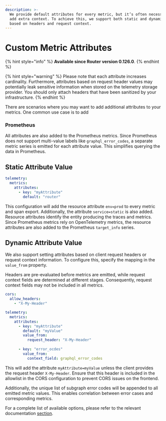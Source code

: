 ```yaml
---
description: >-
  We provide default attributes for every metric, but it’s often necessary to
  add extra context. To achieve this, we support both static and dynamic values
  based on headers and request context.
---
```


# Custom Metric Attributes

{% hint style="info" %}
**Available since Router version 0.126.0**.&#x20;
{% endhint %}

{% hint style="warning" %}
Please note that each attribute increases cardinality. Furthermore, attributes based on request header values may potentially leak sensitive information when stored on the telemetry storage provider. You should only attach headers that have been sanitized by your infrastructure.
{% endhint %}

There are scenarios where you may want to add additional attributes to your metrics. One common use case is to add&#x20;

### Prometheus

All attributes are also added to the Prometheus metrics. Since Prometheus does not support multi-value labels like `graphql_error_codes`, a separate metric series is emitted for each attribute value. This simplifies querying the data in Prometheus.

## Static Attribute Value

```yaml
telemetry: 
  metrics: 
    attributes:
      - key: "myAttribute"
        default: "router"
```

This configuration will add the resource attribute `env=prod` to every metric and span export. Additionally, the attribute `service=static` is also added. Resource attributes identify the entity producing the traces and metrics. Since Prometheus metrics rely on OpenTelemetry metrics, the resource attributes are also added to the Prometheus `target_info` series.

## Dynamic Attribute Value

We also support setting attributes based on client request headers or request context information. To configure this, specify the mapping in the `value_from` property.

Headers are pre-evaluated before metrics are emitted, while request context fields are determined at different stages. Consequently, request context fields may not be included in all metrics.

```yaml
cors:
  allow_headers:
    - "X-My-Header"

telemetry:
  metrics:
    attributes:
      - key: "myAttribute"
        default: "myValue"
        value_from:
          request_header: "X-My-Header"
        
      - key: "error_ocdes"
        value_from:
          context_field: graphql_error_codes
```

This will add the attribute `myAttribute=myValue` unless the client provides the request header `X-My-Header`. Ensure that this header is included in the allowlist in the CORS configuration to prevent CORS issues on the frontend.

Additionally, the unique list of subgraph error codes will be appended to all emitted metric values. This enables correlation between error cases and corresponding metrics.

For a complete list of available options, please refer to the relevant documentation [section](../configuration.md#telemetry).
